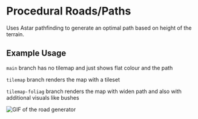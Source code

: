 # Procedural Roads/Paths
Uses Astar pathfinding to generate an optimal path based on height of the terrain.

## Example Usage

`main` branch has no tilemap and just shows flat colour and the path

`tilemap` branch renders the map with a tileset

`tilemap-foliag` branch renders the map with widen path and also with additional visuals like bushes 

![GIF of the road generator](docs/roadin.gif)
